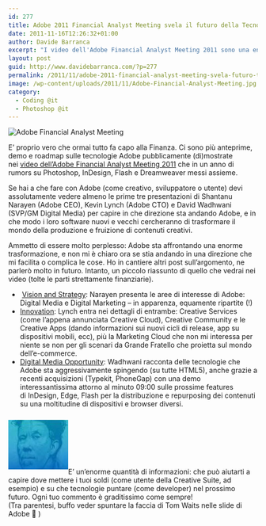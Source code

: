 ```yaml
---
id: 277
title: Adobe 2011 Financial Analyst Meeting svela il futuro della Tecnologia al servizio dei Creativi
date: 2011-11-16T12:26:32+01:00
author: Davide Barranca
excerpt: "I video dell'Adobe Financial Analyst Meeting 2011 sono una enorme fonte di informazioni e anteprime sul software e sul futuro delle tecnologie di produzione/distribuzione di contenuti creativi."
layout: post
guid: http://www.davidebarranca.com/?p=277
permalink: /2011/11/adobe-2011-financial-analyst-meeting-svela-futuro-tecnologia-creativi/
image: /wp-content/uploads/2011/11/Adobe-Financial-Analyst-Meeting.jpg
category:
  - Coding @it
  - Photoshop @it
---
```

<div class="pf-content">
  <p>
    <img class="alignnone size-full wp-image-272" src="/wp-content/uploads/2011/11/Adobe-Financial-Analyst-Meeting.jpg" alt="Adobe Financial Analyst Meeting" width="570" height="100" srcset="/wp-content/uploads/2011/11/Adobe-Financial-Analyst-Meeting.jpg 570w, /wp-content/uploads/2011/11/Adobe-Financial-Analyst-Meeting-150x26.jpg 150w, /wp-content/uploads/2011/11/Adobe-Financial-Analyst-Meeting-300x52.jpg 300w" sizes="(max-width: 570px) 100vw, 570px" />
  </p>

  <p>
    E&#8217; proprio vero che ormai tutto fa capo alla Finanza. Ci sono più anteprime, demo e roadmap sulle tecnologie Adobe pubblicamente (di)mostrate nei <a title="Adobe Financial Analyst Meeting unveils technology plans for creatives future" href="http://www.adobe.com/aboutadobe/invrelations/2011_analyst_mtg/2011analystmeeting.html" target="_blank">video dell&#8217;Adobe Financial Analyst Meeting 2011</a> che in un anno di rumors su Photoshop, InDesign, Flash e Dreamweaver messi assieme.
  </p>

  <p>
    Se hai a che fare con Adobe (come creativo, sviluppatore o utente) devi assolutamente vedere almeno le prime tre presentazioni di Shantanu Narayen (Adobe CEO), Kevin Lynch (Adobe CTO) e David Wadhwani (SVP/GM Digital Media) per capire in che direzione sta andando Adobe, e in che modo i loro software nuovi e vecchi cercheranno di trasformare il mondo della produzione e fruizione di contenuti creativi.
  </p>

  <p>
    <!--more-->Ammetto di essere molto perplesso: Adobe sta affrontando una enorme trasformazione, e non mi è chiaro ora se stia andando in una direzione che mi facilita o complica le cose. Ho in cantiere altri post sull&#8217;argomento, ne parlerò molto in futuro. Intanto, un piccolo riassunto di quello che vedrai nei video (tolte le parti strettamente finanziarie).
  </p>

  <ul>
    <li>
       <a title="Shantanu Narayen speech" href="http://asib-na4.adobeconnect.com/p6ps875limb/" target="_blank">Vision and Strategy</a>: Narayen presenta le aree di interesse di Adobe: Digital Media e Digital Marketing &#8211; in apparenza, equamente ripartite (!)
    </li>
    <li>
      <a title="Kevin Lynch speech" href="http://asib-na4.adobeconnect.com/p9lzxxq132a/" target="_blank">Innovation</a>: Lynch entra nei dettagli di entrambe: Creative Services (come l&#8217;appena annunciata Creative Cloud), Creative Community e le Creative Apps (dando informazioni sui nuovi cicli di release, app su dispositivi mobili, ecc), più la Marketing Cloud che non mi interessa per niente se non per gli scenari da Grande Fratello che proietta sul mondo dell&#8217;e-commerce.
    </li>
    <li>
      <a title="David Wadhwani speech" href="http://asib2.adobeconnect.com/p90do62vlj2/" target="_blank">Digital Media Opportunity</a>: Wadhwani racconta delle tecnologie che Adobe sta aggressivamente spingendo (su tutte HTML5), anche grazie a recenti acquisizioni (Typekit, PhoneGap) con una demo interessantissima attorno al minuto 09:00 sulle prossime features di InDesign, Edge, Flash per la distribuzione e repurposing dei contenuti su una moltitudine di dispositivi e browser diversi.
    </li>
  </ul>

  <p>
    <img class="alignleft size-full wp-image-288" style="border-style: initial;border-color: initial;margin-top: 10px;margin-bottom: 10px;border-width: 0px" src="/wp-content/uploads/2011/11/TomWaits-Adobe.jpg" alt="Tom Waits in Adobe's slides" width="121" height="100" />E&#8217; un&#8217;enorme quantità di informazioni: che può aiutarti a capire dove mettere i tuoi soldi (come utente della Creative Suite, ad esempio) e su che tecnologie puntare (come developer) nel prossimo futuro. Ogni tuo commento è graditissimo come sempre!<br /> (Tra parentesi, buffo veder spuntare la faccia di Tom Waits nelle slide di Adobe 🙂 )
  </p>
</div>
